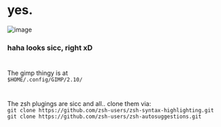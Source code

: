 # yes.

![image](https://user-images.githubusercontent.com/64155209/143917672-0bc8dec4-22b1-42b1-81c2-0871a13fd7f8.png)
### haha looks sicc, right xD

#
The gimp thingy is at </br>
```$HOME/.config/GIMP/2.10/```

#
The zsh plugings are sicc and all.. clone them via:</br>
```git clone https://github.com/zsh-users/zsh-syntax-highlighting.git```</br>
```git clone https://github.com/zsh-users/zsh-autosuggestions.git```
